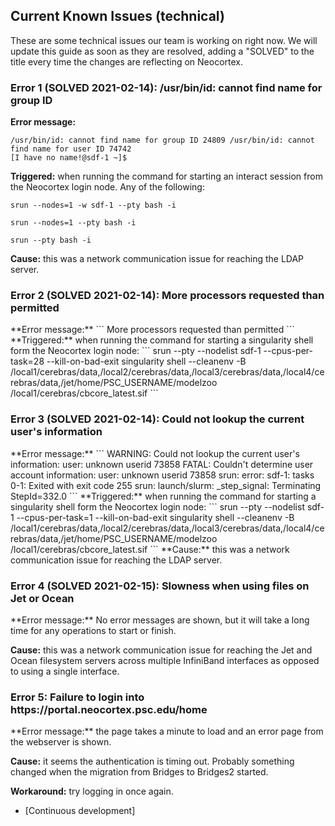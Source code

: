 ## Current Known Issues (technical)
These are some technical issues our team is working on right now. We will update this guide as soon as they are resolved, adding a "SOLVED" to the title every time the changes are reflecting on Neocortex.

<h3>Error 1 (<span>SOLVED 2021-02-14</span>): /usr/bin/id: cannot find name for group ID</h3>

  **Error message:** 
  ```
  /usr/bin/id: cannot find name for group ID 24809 /usr/bin/id: cannot find name for user ID 74742 
  [I have no name!@sdf-1 ~]$
  ```
  **Triggered:** when running the command for starting an interact session from the Neocortex login node. Any of the following: <br />
  ```
  srun --nodes=1 -w sdf-1 --pty bash -i
  ```
  ```
  srun --nodes=1 --pty bash -i
  ```
  ```
  srun --pty bash -i
  ```
  **Cause:** this was a network communication issue for reaching the LDAP server.

<h3>Error 2 <span>(SOLVED 2021-02-14)</span>: More processors requested than permitted</h3>
**Error message:**
```
More processors requested than permitted
```
**Triggered:** when running the command for starting a singularity shell form the Neocortex login node:
```
srun --pty --nodelist sdf-1 --cpus-per-task=28 --kill-on-bad-exit singularity shell --cleanenv -B /local1/cerebras/data,/local2/cerebras/data,/local3/cerebras/data,/local4/cerebras/data,/jet/home/PSC_USERNAME/modelzoo /local1/cerebras/cbcore_latest.sif
```
<h3>Error 3 (<span>SOLVED 2021-02-14</span>): Could not lookup the current user's information</h3>
**Error message:**
```
WARNING: Could not lookup the current user's information: user: unknown userid 73858
FATAL:  Couldn't determine user account information: user: unknown userid 73858
srun: error: sdf-1: tasks 0-1: Exited with exit code 255
srun: launch/slurm: _step_signal: Terminating StepId=332.0
```
**Triggered:** when running the command for starting a singularity shell form the Neocortex login node:
```
srun --pty --nodelist sdf-1 --cpus-per-task=1 --kill-on-bad-exit singularity shell --cleanenv -B /local1/cerebras/data,/local2/cerebras/data,/local3/cerebras/data,/local4/cerebras/data,/jet/home/PSC_USERNAME/modelzoo /local1/cerebras/cbcore_latest.sif
```
**Cause:** this was a network communication issue for reaching the LDAP server.

<h3>Error 4 (<span>SOLVED 2021-02-15</span>): Slowness when using files on Jet or Ocean</h3>
**Error message:** No error messages are shown, but it will take a long time for any operations to start or finish.

**Cause:** this was a network communication issue for reaching the Jet and Ocean filesystem servers across multiple InfiniBand interfaces as opposed to using a single interface.

<h3>Error 5: Failure to login into https://portal.neocortex.psc.edu/home</h3>
**Error message:** the page takes a minute to load and an error page from the webserver is shown.

**Cause:** it seems the authentication is timing out. Probably something changed when the migration from Bridges to Bridges2 started.

**Workaround:** try logging in once again.
* [Continuous development]

